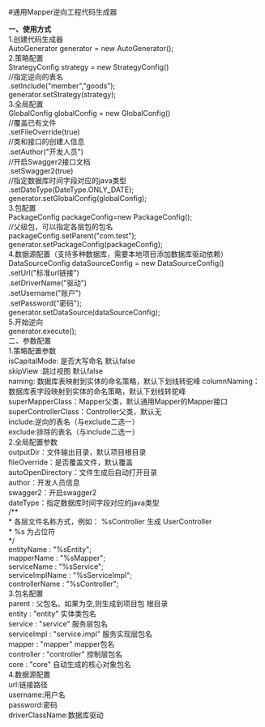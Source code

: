#通用Mapper逆向工程代码生成器

**一、使用方式**  
    1.创建代码生成器  
        AutoGenerator generator = new AutoGenerator();   
    2.策略配置    
        StrategyConfig strategy = new StrategyConfig()  
            //指定逆向的表名  
            .setInclude("member","goods");  
        generator.setStrategy(strategy);  
    3.全局配置  
        GlobalConfig globalConfig = new GlobalConfig()  
            //覆盖已有文件  
            .setFileOverride(true)  
            //类和接口的创建人信息  
            .setAuthor("开发人员")  
            //开启Swagger2接口文档  
            .setSwagger2(true)  
            //指定数据库时间字段对应的java类型  
            .setDateType(DateType.ONLY_DATE);  
        generator.setGlobalConfig(globalConfig);  
    3.包配置  
        PackageConfig packageConfig=new PackageConfig();  
        //父级包，可以指定各层包的包名  
        packageConfig.setParent("com.test");  
        generator.setPackageConfig(packageConfig);  
    4.数据源配置（支持多种数据库，需要本地项目添加数据库驱动依赖）  
        DataSourceConfig dataSourceConfig = new DataSourceConfig()  
            .setUrl("标准url链接")  
            .setDriverName("驱动")  
            .setUsername("账户")  
            .setPassword("密码");  
        generator.setDataSource(dataSourceConfig);  
    5.开始逆向  
        generator.execute();  
二、参数配置  
    1.策略配置参数  
        isCapitalMode: 是否大写命名 默认false  
        skipView :跳过视图 默认false  
        naming: 数据库表映射到实体的命名策略，默认下划线转驼峰 
        columnNaming：数据库表字段映射到实体的命名策略，默认下划线转驼峰  
        superMapperClass：Mapper父类，默认通用Mapper的Mapper接口  
        superControllerClass：Controller父类，默认无  
        include:逆向的表名（与exclude二选一）  
        exclude:排除的表名（与include二选一）  
    2.全局配置参数  
        outputDir：文件输出目录，默认项目根目录  
        fileOverride：是否覆盖文件，默认覆盖  
        autoOpenDirectory：文件生成后自动打开目录  
        author：开发人员信息  
        swagger2：开启swagger2  
        dateType：指定数据库时间字段对应的java类型  
        /**  
         * 各层文件名称方式，例如： %sController 生成 UserController  
         * %s 为占位符  
         */  
        entityName : "%sEntity";  
        mapperName : "%sMapper";  
        serviceName : "%sService";  
        serviceImplName : "%sServiceImpl";  
        controllerName : "%sController";  
    3.包名配置  
        parent : 父包名。如果为空,则生成到项目包 根目录  
        entity : "entity" 实体类包名  
        service : "service" 服务层包名  
        serviceImpl : "service.impl" 服务实现层包名  
        mapper : "mapper" mapper包名  
        controller : "controller" 控制层包名  
        core : "core" 自动生成的核心对象包名  
    4.数据源配置  
        url:链接路径  
        username:用户名  
        password:密码  
        driverClassName:数据库驱动  

